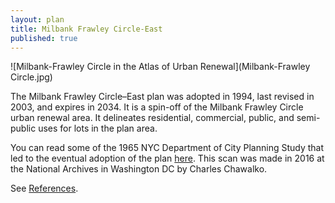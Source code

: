 ```yaml
---
layout: plan
title: Milbank Frawley Circle-East
published: true
---
```


![Milbank-Frawley Circle in the Atlas of Urban Renewal](Milbank-Frawley Circle.jpg)

The Milbank Frawley Circle–East plan was adopted in 1994, last revised in 2003, and expires in 2034. It is a spin-off of the Milbank Frawley Circle urban renewal area. It delineates residential, commercial, public, and semi-public uses for lots in the plan area.

You can read some of the 1965 NYC Department of City Planning Study that led to the eventual adoption of the plan [here](https://drive.google.com/drive/folders/0B0R59QsmZxIydlFkVGVmQU9yVmc). This scan was made in 2016 at the National Archives in Washington DC by Charles Chawalko. 

See [References](http://www.urbanreviewer.org/#page=references.html).
